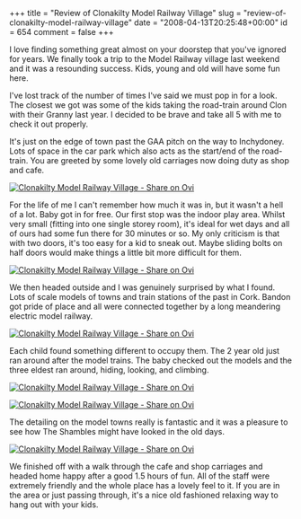 +++
title = "Review of Clonakilty Model Railway Village"
slug = "review-of-clonakilty-model-railway-village"
date = "2008-04-13T20:25:48+00:00"
id = 654
comment = false
+++

I love finding something great almost on your doorstep that you've ignored for years. We finally took a trip to the Model Railway village last weekend and it was a resounding success. Kids, young and old will have some fun here.

I've lost track of the number of times I've said we must pop in for a look. The closest we got was some of the kids taking the road-train around Clon with their Granny last year. I decided to be brave and take all 5 with me to check it out properly.

It's just on the edge of town past the GAA pitch on the way to Inchydoney.  Lots of space in the car park which also acts as the start/end of the road-train. You are greeted by some lovely old carriages now doing duty as shop and cafe.

[![Clonakilty Model Railway Village - Share on Ovi](http://media.twango.com/m1/medium/0172/58f34cf4bc7b4891a9a19addba3c1360.jpg "Clonakilty Model Railway Village - Share on Ovi")](http://www.twango.com/media/conor.public/conor.10114)

For the life of me I can't remember how much it was in, but it wasn't a hell of a lot. Baby got in for free. Our first stop was the indoor play area. Whilst very small (fitting into one single storey room), it's ideal for wet days and all of ours had some fun there for 30 minutes or so. My only criticism is that with two doors, it's too easy for a kid to sneak out. Maybe sliding bolts on half doors would make things a little bit more difficult for them.

[![Clonakilty Model Railway Village - Share on Ovi](http://media.twango.com/m1/medium/0172/82b1df9ea4404e8db78d1f02ce329edc.jpg "Clonakilty Model Railway Village - Share on Ovi")](http://www.twango.com/media/conor.public/conor.10112)

We then headed outside and I was genuinely surprised by what I found. Lots of scale models of towns and train stations of the past in Cork. Bandon got pride of place and all were connected together by a long meandering electric model railway.

[![Clonakilty Model Railway Village - Share on Ovi](http://media.twango.com/m1/medium/0172/921c15608ab248549b47125e3d2dec06.jpg "Clonakilty Model Railway Village - Share on Ovi")](http://www.twango.com/media/conor.public/conor.10117)

Each child found something different to occupy them. The 2 year old just ran around after the model trains. The baby checked out the models and the three eldest ran around, hiding, looking, and climbing.

[![Clonakilty Model Railway Village - Share on Ovi](http://media.twango.com/m1/medium/0172/e653b6e3c87a41fe89401158046723f6.jpg "Clonakilty Model Railway Village - Share on Ovi")](http://www.twango.com/media/conor.public/conor.10115)

[![Clonakilty Model Railway Village - Share on Ovi](http://media.twango.com/m1/medium/0172/1ac7a970730c499892e92a3a4d554efd.jpg "Clonakilty Model Railway Village - Share on Ovi")](http://www.twango.com/media/conor.public/conor.10116)

The detailing on the model towns really is fantastic and it was a pleasure to see how The Shambles might have looked in the old days.

[![Clonakilty Model Railway Village - Share on Ovi](http://media.twango.com/m1/medium/0172/d1cfebccc96942bc89613ef4c940b987.jpg "Clonakilty Model Railway Village - Share on Ovi")](http://www.twango.com/media/conor.public/conor.10111)

We finished off with a walk through the cafe and shop carriages and headed home happy after a good 1.5 hours of fun. All of the staff were extremely friendly and the whole place has a lovely feel to it. If you are in the area or just passing through, it's a nice old fashioned relaxing way to hang out with your kids.
